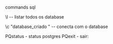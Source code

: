 commands sql

\l -- listar todos os database

\c "database_criado " -- conecta com o database

PQstatus - status postgres
PQexit - sair:

